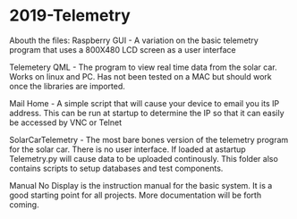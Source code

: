 # 2019-Telemetry

Abouth the files:
Raspberry GUI - A variation on the basic telemetry program that uses a 800X480 LCD screen as a user interface

Telemetery QML - The program to view real time data from the solar car.  Works on linux and PC.  Has not been tested on a MAC but should work once the libraries are imported.

Mail Home - A simple script that will cause your device to email you its IP address.  This can be run at startup to determine the IP so that it can easily be accessed by VNC or Telnet

SolarCarTelemetry - The most bare bones version of the telemetry program for the solar car.  There is no user interface.  If loaded at astartup Telemetry.py will cause data to be uploaded continously.  This folder also contains scripts to setup databases and test components.

Manual No Display is the instruction manual for the basic system.  It is a good starting point for all projects.  More documentation will be forth coming.

